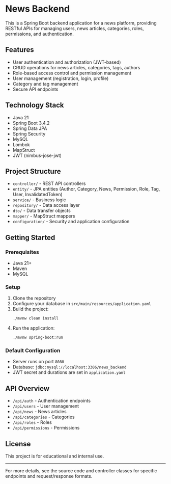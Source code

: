 # News Backend

This is a Spring Boot backend application for a news platform, providing RESTful APIs for managing users, news articles, categories, roles, permissions, and authentication.

## Features
- User authentication and authorization (JWT-based)
- CRUD operations for news articles, categories, tags, authors
- Role-based access control and permission management
- User management (registration, login, profile)
- Category and tag management
- Secure API endpoints

## Technology Stack
- Java 21
- Spring Boot 3.4.2
- Spring Data JPA
- Spring Security
- MySQL
- Lombok
- MapStruct
- JWT (nimbus-jose-jwt)

## Project Structure
- `controller/` - REST API controllers
- `entity/` - JPA entities (Author, Category, News, Permission, Role, Tag, User, InvalidatedToken)
- `service/` - Business logic
- `repository/` - Data access layer
- `dto/` - Data transfer objects
- `mapper/` - MapStruct mappers
- `configuration/` - Security and application configuration

## Getting Started
### Prerequisites
- Java 21+
- Maven
- MySQL

### Setup
1. Clone the repository
2. Configure your database in `src/main/resources/application.yaml`
3. Build the project:
   ```bash
   ./mvnw clean install
   ```
4. Run the application:
   ```bash
   ./mvnw spring-boot:run
   ```

### Default Configuration
- Server runs on port `8080`
- Database: `jdbc:mysql://localhost:3306/news_backend`
- JWT secret and durations are set in `application.yaml`

## API Overview
- `/api/auth` - Authentication endpoints
- `/api/users` - User management
- `/api/news` - News articles
- `/api/categories` - Categories
- `/api/roles` - Roles
- `/api/permissions` - Permissions

## License
This project is for educational and internal use.

---
For more details, see the source code and controller classes for specific endpoints and request/response formats.
